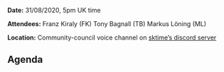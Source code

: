 **Date:** 
31/08/2020, 5pm UK time

**Attendees:** 
Franz Kiraly (FK)
Tony Bagnall (TB)
Markus Löning (ML)

**Location:** 
Community-council voice channel on [sktime’s discord server](https://discord.gg/gqSab2K)


## Agenda
